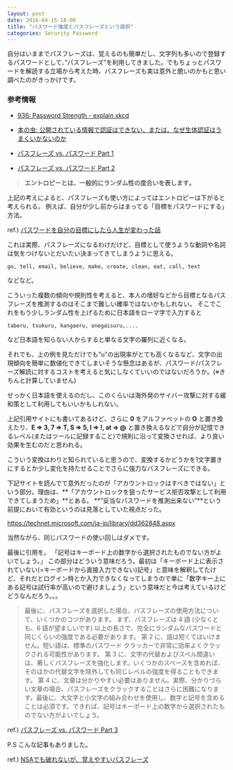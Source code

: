 ```yaml
---
layout: post
date: 2016-04-15-18-00
title: "パスワード強度とパスフレーズという選択"
categories: Security Password
---
```


自分はいままでパスフレーズは、覚えるのも簡単だし、文字列も多いので登録するパスワードとして、”パスフレーズ”を利用してきました。でもちょっとパスワードを解読する立場から考えた時、パスフレーズも実は意外と脆いのかもと思い調べたのがきっかけです。


### 参考情報

- [936: Password Strength - explain xkcd](http://www.explainxkcd.com/wiki/index.php/936:_Password_Strength)

- [本の虫: 公開されている情報で認証はできない、または、なぜ生体認証はうまくいかないのか](http://cpplover.blogspot.jp/2012/08/blog-post_7.html)

- [パスフレーズ vs. パスワード Part 1](https://technet.microsoft.com/ja-jp/library/dd362846.aspx)



- [パスフレーズ vs. パスワード Part 2](https://technet.microsoft.com/ja-jp/library/dd362847.aspx)

> **エントロピーとは、一般的にランダム性の度合いを表します｡**


上記の考えによると、パスフレーズも使い方によってはエントロピーは下がると考えられる。
例えば、自分が少し前からはまってる「目標をパスワードにする」方法。

ref.) [パスワードを自分の目標にしたら人生が変わった話](http://curazy.com/archives/48452)

これは実際、パスフレーズになるわけだけど、目標として使うような動詞や名詞は気をつけないとだいたい決まってきてしまうように思える。

    go, tell, email, believe, make, create, clean, eat, call, text

などなど。

こういった複数の傾向や規則性を考えると、本人の嗜好などから目標となるパスフレーズを推測するのはそこまで難しい確率ではないかもしれない。
そこでこれをもう少しランダム性を上げるために日本語をローマ字で入力すると

    taberu, tsukuru, kangaeru, onegaisuru,....

など日本語を知らない人からすると単なる文字の羅列に近くなる。

それでも、上の例を見ただけでも"u"の出現率がとても高くなるなど、文字の出現傾向を簡単に数値化できてしまいそうな懸念はあるが、パスワード/パスフレーズ解読に対するコストを考えると気にしなくていいのではないだろうか。(※きちんと計算していません)

せっかく日本語を使えるのだし、このくらいは海外発のサイバー攻撃に対する緩和策として利用してもいいかもしれない。

上記引用サイトにも書いてあるけど、さらに **0** をアルファベットの **O** と置き換えたり、**E => 3,  7 => T, S => 5, I => !, at => @** と置き換えるなどで自分が記憶できるレベル(またはツールに記録すること)で規則に沿って変換させれば、より良い効果を生むのだと思われる。

こういう変換はわりと知られていると思うので、変換するかどうかを1文字置きにするとか少し変化を持たせることでさらに強力なパスフレーズにできる。


下記サイトを読んでて意外だったのが「アカウントロックはすべきではない」という部分。理由は、**「アカウントロックを狙ったサービス拒否攻撃として利用できてしまうため」**とある。
**”妥当なパスワードを推測出来ない”**という前提において有効というのは見落としていた視点だった。

<https://technet.microsoft.com/ja-jp/library/dd362848.aspx>

当然ながら、同じパスワードの使い回しはダメです。

最後に引用を。
「記号はキーボード上の数字から選択されたものでない方がよいでしょう。」
この部分はどういう意味だろう。最初は「キーボード上に表示されていない(=キーボードから直接入力できない)記号」と意味を解釈してたけど、それだとログイン時とか入力できなくなってしまうので単に「数字キー上にある記号は試行率が高いので避けましょう」という意味だと今は考えているけどどうなんだろう。。。




>最後に、パスフレーズを選択した場合、パスフレーズの使用方法について、いくつかのコツがあります。
	まず、パスフレーズは 4 語 (少なくとも、6 語が望ましいです) 以上の長さで、完全にランダムなパスワードと同じくらいの強度である必要があります。
	第 2 に、語は短くてはいけません。短い語は、標準のパスワード クラッカーで非常に効率よくクラックされる可能性があります。
	第 3 に、文字の代替およびスペル間違いは、著しくパスフレーズを強化します。いくつかのスペースを含めれば、そのほかの代替文字を除外しても同じレベルの強度を得ることもできます。
	第 4 に、文章は分かりやすい必要はありません。実際、分かりづらい文章の場合、パスフレーズをクラックすることはさらに困難になります。最後に、大文字と小文字の組み合わせを使用し、数字と記号を含めることは必須です。できれば、記号はキーボード上の数字から選択されたものでない方がよいでしょう。

ref.) [パスフレーズ vs. パスワード Part 3](https://technet.microsoft.com/ja-jp/library/dd362848.aspx)

P.S こんな記事もありました。

ref.) [NSAでも破れないが、覚えやすいパスフレーズ](http://security.srad.jp/story/15/03/28/2117214/)

